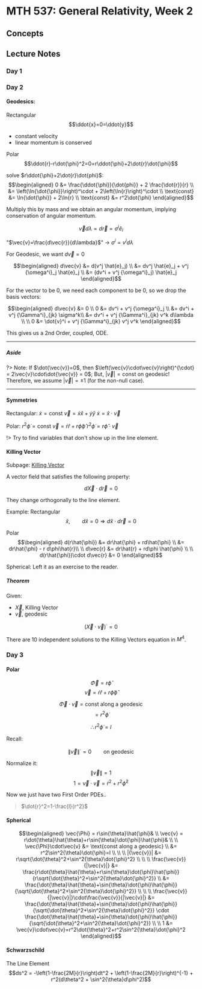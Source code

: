 # MTH 537: General Relativity, Week 2

$$
\newcommand\wrap[2]{\left( #1 \right)_{ #2 }}
\newcommand\pder[2]{\frac{\partial #1}{\partial #2}}
\newcommand\pdersq[2]{\frac{\partial^2 #1}{\partial^2 #2}}
\newcommand\mpder[3]{\frac{\partial^2 #1}{\partial #2\partial #3}}
\newcommand\bra[1]{\langle #1 |}
\newcommand\ket[1]{| #1 \rangle}
\newcommand\braket[3]{\bra{#1}#2\ket{#3}}
$$

## Concepts

## Lecture Notes

### Day 1



### Day 2

#### Geodesics:
Rectangular
$$\ddot{x}=0=\ddot{y}$$
- constant velocity
- linear momentum is conserved

Polar
$$\ddot{r}-r\dot{\phi}^2=0=r\ddot{\phi}+2\dot{r}\dot{\phi}$$

solve $r\ddot{\phi}+2\dot{r}\dot{phi}$:
$$\begin{aligned}
0 &= \frac{\ddot{\phi}}{\dot{phi}} + 2 \frac{\dot{r}}{r} \\
  &= \left(\ln{\dot{\phi}}\right)^\cdot + 2\left(\ln{r}\right)^\cdot \\
  \text{const} &= \ln{\dot{\phi}} + 2\ln{r} \\
  \text{const} &= r^2\dot{\phi}
\end{aligned}$$

Multiply this by mass and we obtain an angular momentum, implying conservation of angular momentum.

$$\vec{v}d\lambda = d\vec{r} = \sigma^i \hat{e}_i$$

"$\vec{v}=\frac{d\vec{r}}{d\lambda}$" $\rightarrow$ $\sigma^i = v^i d\lambda$

For Geodesic, we want $d\vec{v}=0$

$$\begin{aligned}
d\vec{v} &= d(v^j \hat{e}_j) \\
  &= dv^j \hat{e}_j + v^j {\omega^i}_j \hat{e}_j \\
  &= (dv^i + v^j {\omega^i}_j) \hat{e}_j
\end{aligned}$$

For the vector to be $0$, we need each component to be $0$, so we drop the basis vectors:

$$\begin{aligned}
d\vec{v} &= 0 \\
0 &= dv^i + v^j {\omega^i}_j \\
  &= dv^i + v^j {\Gamma^i}_{jk} \sigma^k\\
  &= dv^i + v^j {\Gamma^i}_{jk} v^k d\lambda \\
  \\
0 &= \dot{v}^i + v^j {\Gamma^i}_{jk} v^j v^k
\end{aligned}$$

This gives us a 2nd Order, coupled, ODE.

---
##### Aside

?> Note: If $\dot{\vec{v}}=0$, then $\left(\vec{v}\cdot\vec{v}\right)^{\cdot} = 2\vec{v}\cdot\dot{\vec{v}} = 0$; But, $|\vec{v}| = \text{const}$ on geodesic! Therefore, we assume $|\vec{v}|=\pm 1$ (for the non-null case).

---

#### Symmetries

Rectangular:
$\dot{x} = \text{const}$
$\vec{v} = \dot{x}\hat{x} + \dot{y}\hat{y}$
$\dot{x} = \hat{x}\cdot\vec{v}$

Polar:
$r^2 \dot{\phi} = \text{const}$
$\vec{v} = \dot{r}\hat{r} + r\dot{\phi}\hat{\phi}$
$r^2 \dot{\phi} = r\hat{\phi}\cdot\vec{v}$

!> Try to find variables that don't show up in the line element.

#### Killing Vector
Subpage: [Killing Vector](/physics/KillingVector.md)

A vector field that satisfies the following property:

$$d\vec{X}\cdot d\vec{r}=0$$

They change orthogonally to the line element.

Example:
Rectangular
$$\hat{x},\qquad d\hat{x}=0 \Rightarrow d\hat{x}\cdot d\vec{r}=0$$

Polar
$$\begin{aligned}
d(r\hat{\phi}) &= dr\hat{\phi} + rd\hat{\phi} \\
&= dr\hat{\phi} - r d\phi\hat{r}\\
\\
d\vec{r} &= dr\hat{r} + rd\phi \hat{\phi} \\
\\
d(r\hat{\phi})\cdot d\vec{r} &= 0
\end{aligned}$$

Spherical:
Left it as an exercise to the reader.

##### Theorem
Given:
- $\vec{X}$, Killing Vector
- $\vec{v}$, geodesic

$$\left(\vec{X}\cdot \vec{v}\right)^{\cdot} = 0$$

There are 10 independent solutions to the Killing Vectors equation in $M^4$.

### Day 3

#### Polar
$$\vec{\Phi}=r\hat{\phi}$$
$$\vec{v}=\dot{r}\hat{r}+r\dot{\phi}\hat{\phi}$$

$$\vec{\Phi}\cdot\vec{v}=\text{const along a geodesic}$$
$$=r^2\dot{\phi}$$

$$\therefore r^2\dot{\phi}=l$$

Recall:

$$\left\|\vec{v}\right\|^{\cdot}=0 \qquad\text{on geodesic}$$

Normalize it:
$$\left\|\vec{v}\right\|=1$$
$$1=\vec{v}\cdot\vec{v}=\dot{r}^2+r^2\dot{\phi}^2$$

Now we just have two First Order PDEs..

> $\dot{r}^2=1-\frac{l}{r^2}$

#### Spherical

$$\begin{aligned}
\vec{\Phi} = r\sin{\theta}\hat{\phi}& \\
\vec{v} = r\dot{\theta}\hat{\theta}+r\sin{\theta}\dot{\phi}\hat{\phi}& \\
\\
\vec{\Phi}\cdot\vec{v} &= \text{const along a geodesic} \\
&= r^2\sin^2{\theta}\dot{\phi}=l \\
\\
\\
|{\vec{v}}| &= r\sqrt{\dot{\theta}^2+\sin^2{\theta}\dot{\phi}^2} \\
\\
\\
\frac{\vec{v}}{|\vec{v}|} &= \frac{r\dot{\theta}\hat{\theta}+r\sin{\theta}\dot{\phi}\hat{\phi}}{r\sqrt{\dot{\theta}^2+\sin^2{\theta}\dot{\phi}^2}} \\
&= \frac{\dot{\theta}\hat{\theta}+\sin{\theta}\dot{\phi}\hat{\phi}}{\sqrt{\dot{\theta}^2+\sin^2{\theta}\dot{\phi}^2}} \\
\\
\\
\frac{\vec{v}}{|\vec{v}|}\cdot\frac{\vec{v}}{|\vec{v}|} &=
\frac{\dot{\theta}\hat{\theta}+\sin{\theta}\dot{\phi}\hat{\phi}}{\sqrt{\dot{\theta}^2+\sin^2{\theta}\dot{\phi}^2}} \cdot \frac{\dot{\theta}\hat{\theta}+\sin{\theta}\dot{\phi}\hat{\phi}}{\sqrt{\dot{\theta}^2+\sin^2{\theta}\dot{\phi}^2}} \\
\\
1 &= \vec{v}\cdot\vec{v}=r^2\dot{\theta}^2+r^2\sin^2{\theta}\dot{\phi}^2
\end{aligned}$$

#### Schwarzschild

The Line Element
$$ds^2 = -\left(1-\frac{2M}{r}\right)dt^2 + \left(1-\frac{2M}{r}\right)^{-1} + r^2(d\theta^2 + \sin^2{\theta}d\phi^2)$$
